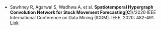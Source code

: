 * Sawhney R, Agarwal S, Wadhwa A, et al. <b>Spatiotemporal Hypergraph Convolution Network for Stock Movement Forecasting[C]</b>//2020 IEEE International Conference on Data Mining (ICDM). IEEE, 2020: 482-491. [Link](https://ieeexplore.ieee.org/abstract/document/9338303)